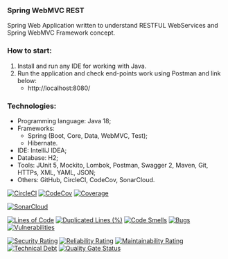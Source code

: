 ### Spring WebMVC REST
Spring Web Application written to understand RESTFUL WebServices and Spring WebMVC Framework concept.



### How to start:
1. Install and run any IDE for working with Java.
2. Run the application and check end-points work using Postman and link below:
   - http://localhost:8080/



### Technologies:
- Programming language: Java 18;
- Frameworks:
  - Spring (Boot, Core, Data, WebMVC, Test);
  - Hibernate.
- IDE: IntelliJ IDEA;
- Database: H2;
- Tools: JUnit 5, Mockito, Lombok, Postman, Swagger 2, Maven, Git, HTTPs, XML, YAML, JSON;
- Others: GitHub, CircleCI, CodeCov, SonarCloud.

[![CircleCI](https://circleci.com/gh/Crazy-pro/spring-webmvc-rest.svg?style=svg)](https://app.circleci.com/gh/Crazy-pro/spring-webmvc-rest)
[![CodeCov](https://codecov.io/gh/Crazy-pro/spring-webmvc-rest/branch/master/graph/badge.svg)](https://codecov.io/gh/Crazy-pro/spring-webmvc-rest)
[![Coverage](https://sonarcloud.io/api/project_badges/measure?project=Crazy-pro_spring-webmvc-rest&metric=coverage)](https://sonarcloud.io/summary/new_code?id=Crazy-pro_spring-webmvc-rest)

[![SonarCloud](https://sonarcloud.io/images/project_badges/sonarcloud-black.svg)](https://sonarcloud.io/summary/new_code?id=Crazy-pro_spring-webmvc-rest)

[![Lines of Code](https://sonarcloud.io/api/project_badges/measure?project=Crazy-pro_spring-webmvc-rest&metric=ncloc)](https://sonarcloud.io/summary/new_code?id=Crazy-pro_spring-webmvc-rest)
[![Duplicated Lines (%)](https://sonarcloud.io/api/project_badges/measure?project=Crazy-pro_spring-webmvc-rest&metric=duplicated_lines_density)](https://sonarcloud.io/summary/new_code?id=Crazy-pro_spring-webmvc-rest)
[![Code Smells](https://sonarcloud.io/api/project_badges/measure?project=Crazy-pro_spring-webmvc-rest&metric=code_smells)](https://sonarcloud.io/summary/new_code?id=Crazy-pro_spring-webmvc-rest)
[![Bugs](https://sonarcloud.io/api/project_badges/measure?project=Crazy-pro_spring-webmvc-rest&metric=bugs)](https://sonarcloud.io/summary/new_code?id=Crazy-pro_spring-webmvc-rest)
[![Vulnerabilities](https://sonarcloud.io/api/project_badges/measure?project=Crazy-pro_spring-webmvc-rest&metric=vulnerabilities)](https://sonarcloud.io/summary/new_code?id=Crazy-pro_spring-webmvc-rest)

[![Security Rating](https://sonarcloud.io/api/project_badges/measure?project=Crazy-pro_spring-webmvc-rest&metric=security_rating)](https://sonarcloud.io/summary/new_code?id=Crazy-pro_spring-webmvc-rest)
[![Reliability Rating](https://sonarcloud.io/api/project_badges/measure?project=Crazy-pro_spring-webmvc-rest&metric=reliability_rating)](https://sonarcloud.io/summary/new_code?id=Crazy-pro_spring-webmvc-rest)
[![Maintainability Rating](https://sonarcloud.io/api/project_badges/measure?project=Crazy-pro_spring-webmvc-rest&metric=sqale_rating)](https://sonarcloud.io/summary/new_code?id=Crazy-pro_spring-webmvc-rest)
[![Technical Debt](https://sonarcloud.io/api/project_badges/measure?project=Crazy-pro_spring-webmvc-rest&metric=sqale_index)](https://sonarcloud.io/summary/new_code?id=Crazy-pro_spring-webmvc-rest)
[![Quality Gate Status](https://sonarcloud.io/api/project_badges/measure?project=Crazy-pro_spring-webmvc-rest&metric=alert_status)](https://sonarcloud.io/summary/new_code?id=Crazy-pro_spring-webmvc-rest)
